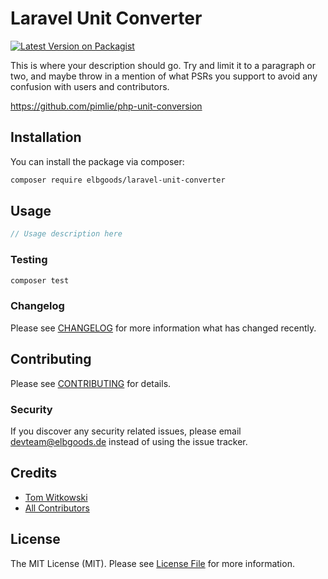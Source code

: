 # Laravel Unit Converter

[![Latest Version on Packagist](https://img.shields.io/packagist/v/elbgoods/laravel-unit-converter.svg?style=flat-square)](https://packagist.org/packages/elbgoods/laravel-unit-converter)

This is where your description should go. Try and limit it to a paragraph or two, and maybe throw in a mention of what PSRs you support to avoid any confusion with users and contributors.

https://github.com/pimlie/php-unit-conversion

## Installation

You can install the package via composer:

```bash
composer require elbgoods/laravel-unit-converter
```

## Usage

``` php
// Usage description here
```

### Testing

``` bash
composer test
```

### Changelog

Please see [CHANGELOG](CHANGELOG.md) for more information what has changed recently.

## Contributing

Please see [CONTRIBUTING](CONTRIBUTING.md) for details.

### Security

If you discover any security related issues, please email devteam@elbgoods.de instead of using the issue tracker.

## Credits

- [Tom Witkowski](https://github.com/elbgoods)
- [All Contributors](../../contributors)

## License

The MIT License (MIT). Please see [License File](LICENSE.md) for more information.
